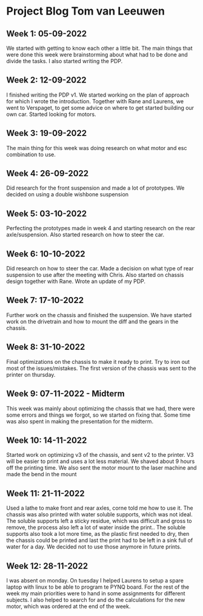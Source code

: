# Project Blog Tom van Leeuwen
## Week 1: 05-09-2022
We started with getting to know each other a little bit. The main things that were done this week were brainstorming about what had to be done and divide the tasks. I also started writing the PDP.
## Week 2: 12-09-2022
I finished writing the PDP v1. We started working on the plan of approach for which I wrote the introduction. Together with Rane and Laurens, we went to Verspaget, to get some advice on where to get started building our own car. Started looking for motors.
## Week 3: 19-09-2022
The main thing for this week was doing research on what motor and esc combination to use. 
## Week 4: 26-09-2022
Did research for the front suspension and made a lot of prototypes. We decided on using a double wishbone suspension
## Week 5: 03-10-2022
Perfecting the prototypes made in week 4 and starting research on the rear axle/suspension. Also started research on how to steer the car.
## Week 6: 10-10-2022
Did research on how to steer the car. Made a decision on what type of rear suspension to use after the meeting with Chris. Also started on chassis design together with Rane. Wrote an update of my PDP.
## Week 7: 17-10-2022
Further work on the chassis and finished the suspension. We have started work on the drivetrain and how to mount the diff and the gears in the chassis. 
## Week 8: 31-10-2022
Final optimizations on the chassis to make it ready to print. Try to iron out most of the issues/mistakes. The first version of the chassis was sent to the printer on thursday.
## Week 9: 07-11-2022 - Midterm
This week was mainly about optimizing the chassis that we had, there were some errors and things we forgot, so we started on fixing that. Some time was also spent in making the presentation for the midterm.
## Week 10: 14-11-2022
Started work on optimizing v3 of the chassis, and sent v2 to the printer. V3 will be easier to print and uses a lot less material. We shaved about 9 hours off the printing time. We also sent the motor mount to the laser machine and made the bend in the mount

## Week 11: 21-11-2022
Used a lathe to make front and rear axles, corne told me how to use it. The chassis was also printed with water soluble supports, which was not ideal. The soluble supports left a sticky residue, which was difficult and gross to remove, the process also left a lot of water inside the print.. The soluble supports also took a lot more time, as the plastic first needed to dry, then the chassis could be printed and last the print had to be left in a sink full of water for a day. We decided not to use those anymore in future prints.

## Week 12: 28-11-2022
I was absent on monday. On tuesday I helped Laurens to setup a spare laptop with linux to be able to program te PYNQ board. For the rest of the week my main priorities were to hand in some assignments for different subjects. I also helped to search for and do the calculations for the new motor, which was ordered at the end of the week.
